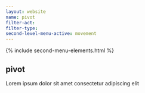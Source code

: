 ```yaml
---
layout: website
name: pivot 
filter-act: 
filter-type: 
second-level-menu-active: movement
---
```


{% include second-menu-elements.html %}

<main class="page-content">
  <div class="text-container">
    <h2>pivot</h2>
    <p>Lorem ipsum dolor sit amet consectetur adipiscing elit</p>
  </div>
</main>
